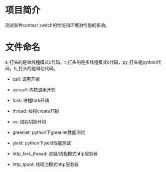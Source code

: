 # 项目简介

测试各种context switch的性能和环境对性能的影响。

# 文件命名

s\_打头的是单线程模式c代码，t\_打头的是多线程模式c代码，py\_打头是python代码，h\_打头的是辅助代码。

* call: 调用开销
* syscall: 内核调用开销
* fork: 进程fork开销
* thread: 线程create开销
* cs: 线程切换开销

* greenlet: python下greenlet性能测试
* yield: python下yield性能测试
* http\_fork\_thread: 进城/线程模式http服务器
* http\_tpool: 线程池模式http服务器
